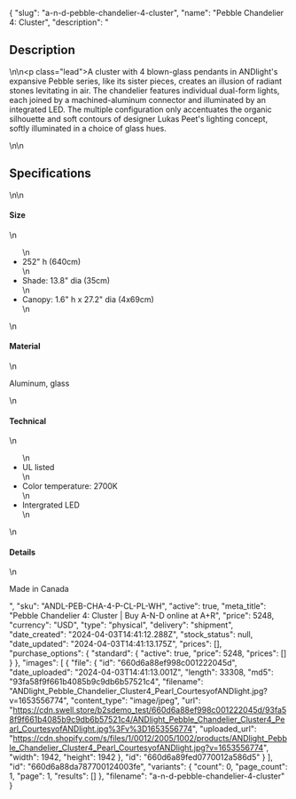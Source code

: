 {
  "slug": "a-n-d-pebble-chandelier-4-cluster",
  "name": "Pebble Chandelier 4: Cluster",
  "description": "<h2>Description</h2>\n<!-- split -->\n<p class=\"lead\">A cluster with 4 blown-glass pendants in ANDlight's expansive Pebble series, like its sister pieces, creates an illusion of radiant stones levitating in air. The chandelier features individual dual-form lights, each joined by a machined-aluminum connector and illuminated by an integrated LED. The multiple configuration only accentuates the organic silhouette and soft contours of designer Lukas Peet's lighting concept, softly illuminated in a choice of glass hues.</p>\n<!-- split -->\n<h2>Specifications</h2>\n<!-- split -->\n<h4>Size</h4>\n<ul>\n<li>252\" h (640cm)</li>\n<li>Shade: 13.8\" dia (35cm)</li>\n<li>Canopy: 1.6\" h x 27.2\" dia (4x69cm)</li>\n</ul>\n<h4>Material</h4>\n<p>Aluminum, glass</p>\n<h4>Technical</h4>\n<ul>\n<li>UL listed</li>\n<li>Color temperature: 2700K</li>\n<li>Intergrated LED</li>\n</ul>\n<h4>Details</h4>\n<p>Made in Canada</p>",
  "sku": "ANDL-PEB-CHA-4-P-CL-PL-WH",
  "active": true,
  "meta_title": "Pebble Chandelier 4: Cluster | Buy A-N-D online at A+R",
  "price": 5248,
  "currency": "USD",
  "type": "physical",
  "delivery": "shipment",
  "date_created": "2024-04-03T14:41:12.288Z",
  "stock_status": null,
  "date_updated": "2024-04-03T14:41:13.175Z",
  "prices": [],
  "purchase_options": {
    "standard": {
      "active": true,
      "price": 5248,
      "prices": []
    }
  },
  "images": [
    {
      "file": {
        "id": "660d6a88ef998c001222045d",
        "date_uploaded": "2024-04-03T14:41:13.001Z",
        "length": 33308,
        "md5": "93fa58f9f661b4085b9c9db6b57521c4",
        "filename": "ANDlight_Pebble_Chandelier_Cluster4_Pearl_CourtesyofANDlight.jpg?v=1653556774",
        "content_type": "image/jpeg",
        "url": "https://cdn.swell.store/b2sdemo_test/660d6a88ef998c001222045d/93fa58f9f661b4085b9c9db6b57521c4/ANDlight_Pebble_Chandelier_Cluster4_Pearl_CourtesyofANDlight.jpg%3Fv%3D1653556774",
        "uploaded_url": "https://cdn.shopify.com/s/files/1/0012/2005/1002/products/ANDlight_Pebble_Chandelier_Cluster4_Pearl_CourtesyofANDlight.jpg?v=1653556774",
        "width": 1942,
        "height": 1942
      },
      "id": "660d6a89fed0770012a586d5"
    }
  ],
  "id": "660d6a88da787700124003fe",
  "variants": {
    "count": 0,
    "page_count": 1,
    "page": 1,
    "results": []
  },
  "filename": "a-n-d-pebble-chandelier-4-cluster"
}